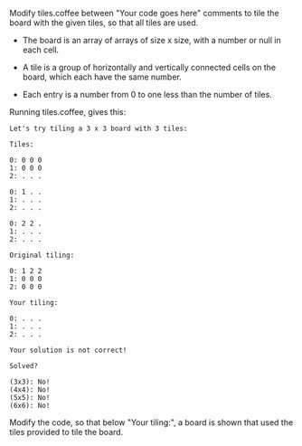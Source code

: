 Modify tiles.coffee between "Your code goes here" comments to tile the board
with the given tiles, so that all tiles are used.

- The board is an array of arrays of size x size, with a number or null in each cell.

- A tile is a group of horizontally and vertically connected cells on the board, which each
have the same number.

- Each entry is a number from 0 to one less than the number of tiles.

Running tiles.coffee, gives this:

    Let's try tiling a 3 x 3 board with 3 tiles:

    Tiles:

    0: 0 0 0 
    1: 0 0 0 
    2: . . . 

    0: 1 . . 
    1: . . . 
    2: . . . 

    0: 2 2 . 
    1: . . . 
    2: . . . 

    Original tiling:

    0: 1 2 2 
    1: 0 0 0 
    2: 0 0 0 

    Your tiling:

    0: . . . 
    1: . . . 
    2: . . . 

    Your solution is not correct!

    Solved?

    (3x3): No!
    (4x4): No!
    (5x5): No!
    (6x6): No!

Modify the code, so that below "Your tiling:", a board is shown that used the tiles provided to tile the board.
